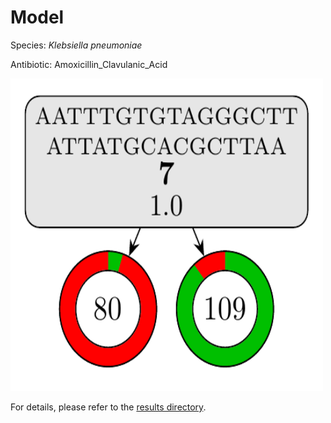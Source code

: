 
# Model

Species: *Klebsiella pneumoniae*

Antibiotic: Amoxicillin_Clavulanic_Acid

<img src="./model.png" width=500 height=500 />

For details, please refer to the [results directory](../../../../../results/cart_b/klebsiella%20pneumoniae/amoxicillin_clavulanic_acid/repeat_9/).

